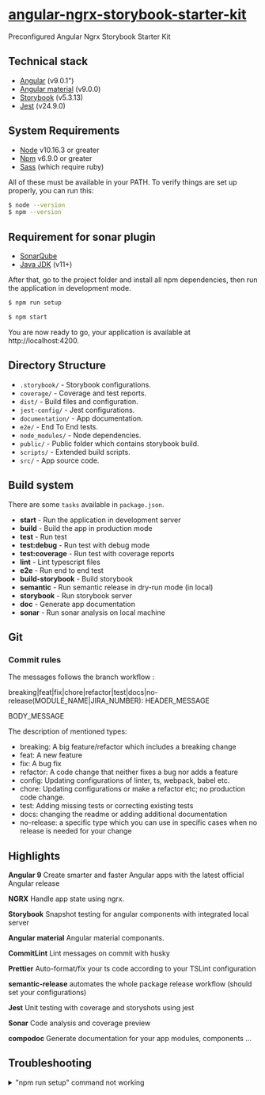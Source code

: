 # [angular-ngrx-storybook-starter-kit](https://github.com/wahid-racheh/angular-ngrx-storybook-starter-kit)

Preconfigured Angular Ngrx Storybook Starter Kit

## Technical stack

- [Angular](https://github.com/angular/angular) (v9.0.1")
- [Angular material](https://v7.material.angular.io/) (v9.0.0)
- [Storybook](https://github.com/storybooks/storybook) (v5.3.13)
- [Jest](https://github.com/facebook/jest) (v24.9.0)

## System Requirements

- [Node](https://nodejs.org) v10.16.3 or greater
- [Npm](https://www.npmjs.com) v6.9.0 or greater
- [Sass](https://sass-lang.com/install) (which require ruby)

All of these must be available in your PATH. To verify things are set up properly, you can run this:

```sh
$ node --version
$ npm --version
```

## Requirement for sonar plugin

- [SonarQube](https://docs.sonarqube.org)
- [Java JDK](https://www.oracle.com/technetwork/java/javase/downloads/jdk11-downloads-5066655.html) (v11+)

After that, go to the project folder and install all npm dependencies, then run the application in development mode.

```sh
$ npm run setup
```

```sh
$ npm start
```

You are now ready to go, your application is available at http://localhost:4200.

## Directory Structure

- `.storybook/` - Storybook configurations.
- `coverage/` - Coverage and test reports.
- `dist/` - Build files and configuration.
- `jest-config/` - Jest configurations.
- `documentation/` - App documentation.
- `e2e/` - End To End tests.
- `node_modules/` - Node dependencies.
- `public/` - Public folder which contains storybook build.
- `scripts/` - Extended build scripts.
- `src/` - App source code.

## Build system

There are some `tasks` available in `package.json`.

- **start** - Run the application in development server
- **build** - Build the app in production mode
- **test** - Run test
- **test:debug** - Run test with debug mode
- **test:coverage** - Run test with coverage reports
- **lint** - Lint typescript files
- **e2e** - Run end to end test
- **build-storybook** - Build storybook
- **semantic** - Run semantic release in dry-run mode (in local)
- **storybook** - Run storybook server
- **doc** - Generate app documentation
- **sonar** - Run sonar analysis on local machine

## Git

### Commit rules

The messages follows the branch workflow :

breaking|feat|fix|chore|refactor|test|docs|no-release(MODULE_NAME|JIRA_NUMBER): HEADER_MESSAGE

BODY_MESSAGE

The description of mentioned types:

- breaking: A big feature/refactor which includes a breaking change
- feat: A new feature
- fix: A bug fix
- refactor: A code change that neither fixes a bug nor adds a feature
- config: Updating configurations of linter, ts, webpack, babel etc.
- chore: Updating configurations or make a refactor etc; no production code change.
- test: Adding missing tests or correcting existing tests
- docs: changing the readme or adding additional documentation
- no-release: a specific type which you can use in specific cases when no release is needed for your change

## Highlights

**Angular 9** Create smarter and faster Angular apps with the latest official Angular release

**NGRX** Handle app state using ngrx.

**Storybook** Snapshot testing for angular components with integrated local server

**Angular material** Angular material componants.

**CommitLint** Lint messages on commit with husky

**Prettier** Auto-format/fix your ts code according to your TSLint configuration

**semantic-release** automates the whole package release workflow (should set your configurations)

**Jest** Unit testing with coverage and storyshots using jest

**Sonar** Code analysis and coverage preview

**compodoc** Generate documentation for your app modules, components ...

## Troubleshooting

<details>

<summary>"npm run setup" command not working</summary>

Here's what the setup script does. If it fails, try doing each of these things
individually yourself in every package:

```
# verify your environment will work with the project
node ./scripts/verify

# install dependencies
npm i

# verify the project is ready to run
npm run build
```

If any of those scripts fail, please try to work out what went wrong by the
error message you get.

</details>
